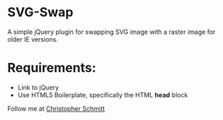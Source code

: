 SVG-Swap
========

A simple jQuery plugin for swapping SVG image with a raster image for older IE versions.  

Requirements:
========

* Link to jQuery
* Use HTML5 Boilerplate, specifically the HTML **head** block

Follow me at <a href="http://twitter.com/teleject">Christopher Schmitt</a>